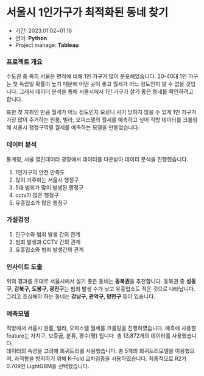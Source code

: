# 서울시 1인가구가 최적화된 동네 찾기
- 기간: 2023.01.02~01.16
- 언어: **Python**
- Project manage: **Tableau**

### 프로젝트 개요

수도권 중 특히 서울은 면적에 비해 1인 가구가 많이 분포해있습니다. 20-40대 1인 가구는 첫 독립일 확률이 높기 때문에 어떤 곳이 좋고 월세가 어느 정도인지 알 수 없을 것입니다. 그래서 데이터 분석을 통해 서울시에서 1인 가구가 살기 좋은 동네를 확인하려고 합니다. 

또한  첫 자취인 만큼 월세가 어느 정도인지 모르니 사기 당하지 않을 수 있게 1인 가구가 가장 많이 주거하는 원룸, 빌라, 오피스텔의 월세를 예측하고 싶어 직방 데이터를 크롤링해 서울시 행정구역별 월세를 예측하는 모델을 만들었습니다.

### 데이터 분석

통계청, 서울 열린데이터 광장에서 데이터를 다운받아 데이터 분석을 진행했습니다. 

1. 1인가구의 안전 만족도
2. 많이 거주하는 서울시 행정구
3. 5대 범죄가 많이 발생된 행정구
4. cctv가 많은 행정구
5. 유흥업소가 많은 행정구

### 가설검정

1. 인구수와 범죄 발생 간의 관계
2. 범죄 발생과 CCTV 간의 관계
3. 유흥업소와 범죄 발생간의 관계

### 인사이트 도출

위의 결과를  토대로 서울시에서 살기 좋은 동네는 **동북권**을 추천합니다. 동북권 중 **성동구, 강북구, 도봉구, 광진구**는 범죄 발생 수가 낮고 유흥업소도 적은 것으로 나타납니다.
그리고 조심해야 하는 동네는 **강남구, 관악구, 양천구** 등이 있습니다.

### 예측모델

직방에서 서울시 원룸, 빌라, 오피스텔 월세를 크롤링을 진행하였습니다. 
예측에 사용할 feature는 자치구, 보증금, 분류, 평수(평) 입니다. 총 13,872개의 데이터를 사용했습니다.<br> 
데이터의 속성을 고려해 회귀트리를 사용했습니다. 총 5개의 회귀트리모델을 이용했으며, 과적합을 방지하기 위해 K-Fold 교차검증을 사용하였습니다. 최종적으로 R2가 0.709인 LightGBM을 선택했습니다.
